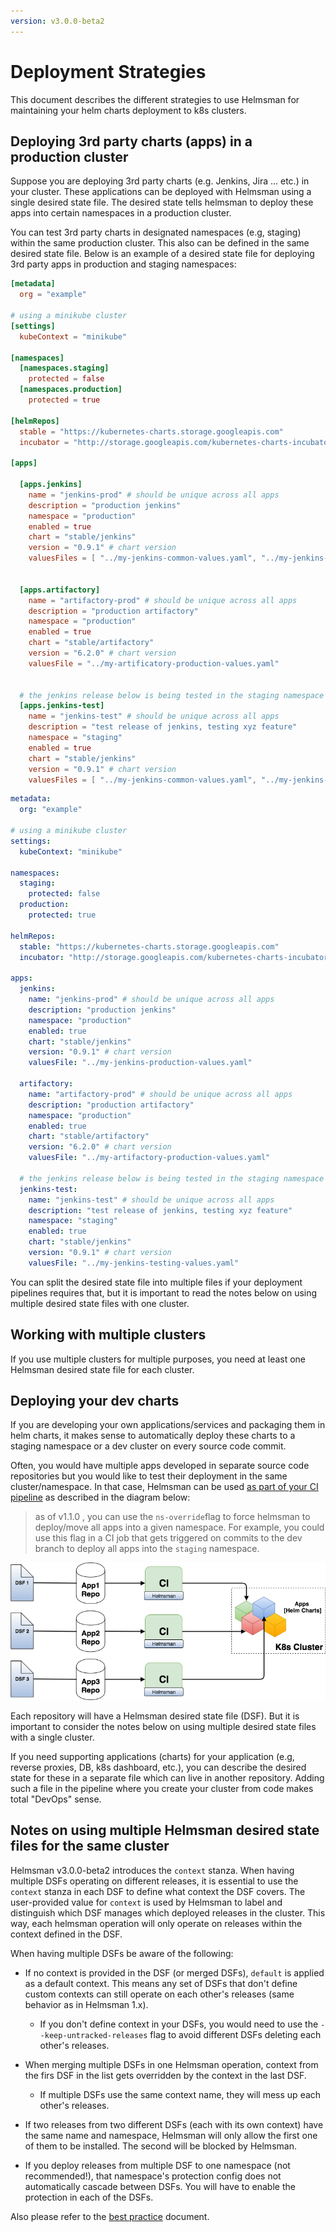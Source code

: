 ```yaml
---
version: v3.0.0-beta2
---
```


# Deployment Strategies

This document describes the different strategies to use Helmsman for maintaining your helm charts deployment to k8s clusters.

## Deploying 3rd party charts (apps) in a production cluster

Suppose you are deploying 3rd party charts (e.g. Jenkins, Jira ... etc.) in your cluster. These applications can be deployed with Helmsman using a single desired state file. The desired state tells helmsman to deploy these apps into certain namespaces in a production cluster.

You can test 3rd party charts in designated namespaces (e.g, staging) within the same production cluster. This also can be defined in the same desired state file. Below is an example of a desired state file for deploying 3rd party apps in production and staging namespaces:

```toml
[metadata]
  org = "example"

# using a minikube cluster
[settings]
  kubeContext = "minikube"

[namespaces]
  [namespaces.staging]
    protected = false
  [namespaces.production]
    protected = true

[helmRepos]
  stable = "https://kubernetes-charts.storage.googleapis.com"
  incubator = "http://storage.googleapis.com/kubernetes-charts-incubator"

[apps]

  [apps.jenkins]
    name = "jenkins-prod" # should be unique across all apps
    description = "production jenkins"
    namespace = "production"
    enabled = true
    chart = "stable/jenkins"
    version = "0.9.1" # chart version
    valuesFiles = [ "../my-jenkins-common-values.yaml", "../my-jenkins-production-values.yaml" ]


  [apps.artifactory]
    name = "artifactory-prod" # should be unique across all apps
    description = "production artifactory"
    namespace = "production"
    enabled = true
    chart = "stable/artifactory"
    version = "6.2.0" # chart version
    valuesFile = "../my-artificatory-production-values.yaml"


  # the jenkins release below is being tested in the staging namespace
  [apps.jenkins-test]
    name = "jenkins-test" # should be unique across all apps
    description = "test release of jenkins, testing xyz feature"
    namespace = "staging"
    enabled = true
    chart = "stable/jenkins"
    version = "0.9.1" # chart version
    valuesFiles = [ "../my-jenkins-common-values.yaml", "../my-jenkins-testing-values.yaml" ]
```

```yaml
metadata:
  org: "example"

# using a minikube cluster
settings:
  kubeContext: "minikube"

namespaces:
  staging:
    protected: false
  production:
    protected: true

helmRepos:
  stable: "https://kubernetes-charts.storage.googleapis.com"
  incubator: "http://storage.googleapis.com/kubernetes-charts-incubator"

apps:
  jenkins:
    name: "jenkins-prod" # should be unique across all apps
    description: "production jenkins"
    namespace: "production"
    enabled: true
    chart: "stable/jenkins"
    version: "0.9.1" # chart version
    valuesFile: "../my-jenkins-production-values.yaml"

  artifactory:
    name: "artifactory-prod" # should be unique across all apps
    description: "production artifactory"
    namespace: "production"
    enabled: true
    chart: "stable/artifactory"
    version: "6.2.0" # chart version
    valuesFile: "../my-artifactory-production-values.yaml"

  # the jenkins release below is being tested in the staging namespace
  jenkins-test:
    name: "jenkins-test" # should be unique across all apps
    description: "test release of jenkins, testing xyz feature"
    namespace: "staging"
    enabled: true
    chart: "stable/jenkins"
    version: "0.9.1" # chart version
    valuesFile: "../my-jenkins-testing-values.yaml"

```

You can split the desired state file into multiple files if your deployment pipelines requires that, but it is important to read the notes below on using multiple desired state files with one cluster.

## Working with multiple clusters

If you use multiple clusters for multiple purposes, you need at least one Helmsman desired state file for each cluster.


## Deploying your dev charts

If you are developing your own applications/services and packaging them in helm charts, it makes sense to automatically deploy these charts to a staging namespace or a dev cluster on every source code commit.

Often, you would have multiple apps developed in separate source code repositories but you would like to test their deployment in the same cluster/namespace. In that case, Helmsman can be used [as part of your CI pipeline](how_to/deployments/ci.md) as described in the diagram below:

> as of v1.1.0 , you can use the `ns-override`flag to force helmsman to deploy/move all apps into a given namespace. For example, you could use this flag in a CI job that gets triggered on commits to the dev branch to deploy all apps into the `staging` namespace.

![multi-DSF](images/multi-DSF.png)

Each repository will have a Helmsman desired state file (DSF). But it is important to consider the notes below on using multiple desired state files with a single cluster.

If you need supporting applications (charts) for your application (e.g, reverse proxies, DB, k8s dashboard, etc.), you can describe the desired state for these in a separate file which can live in another repository. Adding such a file in the pipeline where you create your cluster from code makes total "DevOps" sense.

## Notes on using multiple Helmsman desired state files for the same cluster

Helmsman v3.0.0-beta2 introduces the `context` stanza.
When having multiple DSFs operating on different releases, it is essential to use the `context` stanza in each DSF to define what context the DSF covers. The user-provided value for `context` is used by Helmsman to label and distinguish which DSF manages which deployed releases in the cluster. This way, each helmsman operation will only operate on releases within the context defined in the DSF.

When having multiple DSFs be aware of the following:

- If no context is provided in the DSF (or merged DSFs), `default` is applied as a default context. This means any set of DSFs that don't define custom contexts can still operate on each other's releases (same behavior as in Helmsman 1.x).

  - If you don't define context in your DSFs, you would need to use the `--keep-untracked-releases` flag to avoid different DSFs deleting each other's releases.

- When merging multiple DSFs in one Helmsman operation, context from the firs DSF in the list gets overridden by the context in the last DSF.

  - If multiple DSFs use the same context name, they will mess up each other's releases.

- If two releases from two different DSFs (each with its own context) have the same name and namespace, Helmsman will only allow the first one of them to be installed. The second will be blocked by Helmsman.

- If you deploy releases from multiple DSF to one namespace (not recommended!), that namespace's protection config does not automatically cascade between DSFs. You will have to enable the protection in each of the DSFs.

Also please refer to the [best practice](best_practice.md) document.
